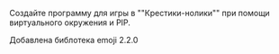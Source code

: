 Создайте программу для игры в ""Крестики-нолики"" при помощи виртуального окружения и PIP. 

Добавлена библотека  emoji 2.2.0
